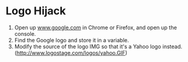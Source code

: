 # Logo Hijack
1. Open up www.google.com in Chrome or Firefox, and open up the console.
1. Find the Google logo and store it in a variable.
1. Modify the source of the logo IMG so that it's a Yahoo logo instead. (http://www.logostage.com/logos/yahoo.GIF)
